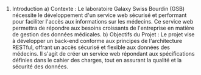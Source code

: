 1. Introduction 
a) Contexte : 
Le laboratoire Galaxy Swiss Bourdin (GSB) nécessite le développement d'un service web sécurisé et 
performant pour faciliter l'accès aux informations sur les médecins. Ce service web permettra de 
répondre aux besoins croissants de l'entreprise en matière de gestion des données médicales. 
b) Objectifs du Projet : 
Le projet vise à développer un back-end conforme aux principes de l'architecture RESTful, offrant un 
accès sécurisé et flexible aux données des médecins. Il s'agit de créer un service web répondant aux 
spécifications définies dans le cahier des charges, tout en assurant la qualité et la sécurité des 
données.
